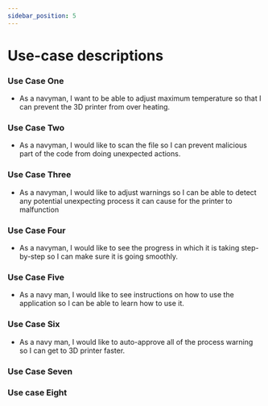 ```yaml
---
sidebar_position: 5
---
```


# Use-case descriptions


### Use Case One
 - As a navyman, I want to be able to adjust maximum temperature so that I can prevent the 3D printer from over heating.

### Use Case Two
 - As a navyman, I would like to scan the file so I can prevent malicious part of the code from doing unexpected actions.

### Use Case Three
 - As a navyman, I would like to adjust warnings so I can be able to detect any potential unexpecting process it can cause for the printer to malfunction

### Use Case Four
 - As a navyman, I would like to see the progress in which it is taking step-by-step so I can make sure it is going smoothly.

### Use Case Five
 - As a navy man, I would like to see instructions on how to use the application so I can be able to learn how to use it.

### Use Case Six
 - As a navy man, I would like to auto-approve all of the process warning so I can get to 3D printer faster.

### Use Case Seven

### Use case Eight
